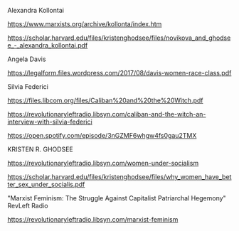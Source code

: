 Alexandra Kollontai

https://www.marxists.org/archive/kollonta/index.htm

https://scholar.harvard.edu/files/kristenghodsee/files/novikova_and_ghodsee_-_alexandra_kollontai.pdf

Angela Davis

https://legalform.files.wordpress.com/2017/08/davis-women-race-class.pdf

Silvia Federici

https://files.libcom.org/files/Caliban%20and%20the%20Witch.pdf

https://revolutionaryleftradio.libsyn.com/caliban-and-the-witch-an-interview-with-silvia-federici

https://open.spotify.com/episode/3nGZMF6whgw4fs0gau2TMX

KRISTEN R. GHODSEE

https://revolutionaryleftradio.libsyn.com/women-under-socialism

https://scholar.harvard.edu/files/kristenghodsee/files/why_women_have_better_sex_under_socialis.pdf

"Marxist Feminism: The Struggle Against Capitalist Patriarchal Hegemony" RevLeft Radio

https://revolutionaryleftradio.libsyn.com/marxist-feminism


